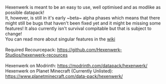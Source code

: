 Hexenwerk is meant to be an easy to use, well optimised and as modlike as possible datapack! <br>
It, however, is still in it's early ~beta~ alpha phases which means that there might still be bugs that haven't been fixed yet and it might be missing some features!
It also currently isn't survival compitable but that is subject to change! <br>
You can read more about singular features in the [wiki](https://github.com/Hexenwerk-Studios/hexenwerk-datapack/wiki/) <br>
<br> 
Required Recourcepack: https://github.com/Hexenwerk-Studios/hexenwerk-recources<br> 
<br>
Hexenwerk on Modrinth: https://modrinth.com/datapack/hexenwerk/ <br>
Hexenwerk on Planet Minecraft (Currently Unlisted): https://www.planetminecraft.com/data-pack/hexenwerk/
